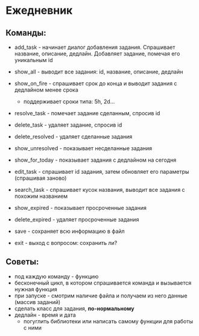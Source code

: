 # Ежедневник

## Команды:

* add_task - начинает диалог добавления задания. Спрашивает название, описание, дедлайн. Добавляет задание, помечая его уникальным id
* show_all - выводит все задания: id, название, описание, дедлайн
* show_on_fire - спрашивает срок до конца и выводит задания с дедлайном менее срока
  * поддерживает сроки типа: 5h, 2d...
* resolve_task - помечает задание сделанным, спросив id

* delete_task - удаляет задание, спросив id
* delete_resolved - удаляет сделанные задания
* show_unresolved - показывает несделанные задания
* show_for_today - показывает задания с дедлайном на сегодня
* edit_task - спрашивает id задания, затем обновляет его параметры (спрашивая заново)
* search_task - спрашивает кусок названия, выводит все задания с похожим названием
* show_expired - показывает просроченные задания
* delete_expired - удаляет просроченные задания
* save - сохраняет всю информацию в файл
* exit - выход с вопросом: сохранить ли?

## Советы:

* под каждую команду - функцию
* бесконечный цикл, в котором спрашивается команда и вызывается нужная функция
* при запуске - смотрим наличие файла и получаем из него данные (массив заданий)
* сделать класс для задания, __по-нормальному__
* дедлайн - время и дата
  * погуглить библиотеки или написать самому функции для работы с ними 
